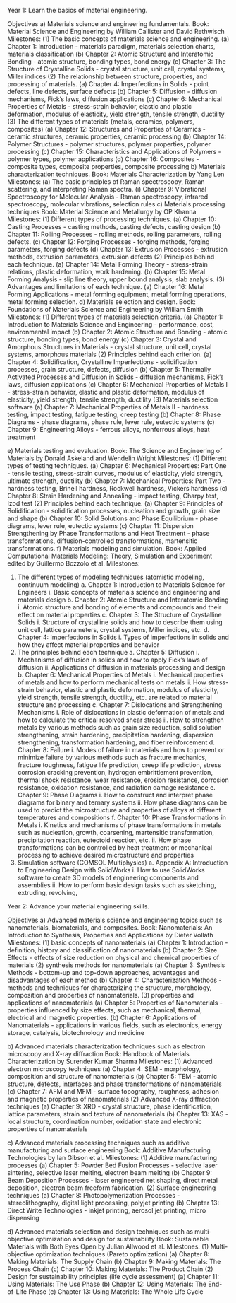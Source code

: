 Year 1: Learn the basics of material engineering.
 
Objectives
a) Materials science and engineering fundamentals.
Book: Material Science and Engineering by William Callister and David Rethwisch
Milestones:
(1) The basic concepts of materials science and engineering.
(a) Chapter 1: Introduction - materials paradigm, materials selection charts, materials classification
(b) Chapter 2: Atomic Structure and Interatomic Bonding - atomic structure, bonding types, bond energy
(c) Chapter 3: The Structure of Crystalline Solids - crystal structure, unit cell, crystal systems, Miller indices
(2) The relationship between structure, properties, and processing of materials.
(a) Chapter 4: Imperfections in Solids - point defects, line defects, surface defects
(b) Chapter 5: Diffusion - diffusion mechanisms, Fick’s laws, diffusion applications
(c) Chapter 6: Mechanical Properties of Metals - stress-strain behavior, elastic and plastic deformation, modulus of elasticity, yield strength, tensile strength, ductility
(3) The different types of materials (metals, ceramics, polymers, composites)
(a) Chapter 12: Structures and Properties of Ceramics - ceramic structures, ceramic properties, ceramic processing
(b) Chapter 14: Polymer Structures - polymer structures, polymer properties, polymer processing
(c) Chapter 15: Characteristics and Applications of Polymers - polymer types, polymer applications
(d) Chapter 16: Composites - composite types, composite properties, composite processing
b) Materials characterization techniques.
Book: Materials Characterization by Yang Len
Milestones:
(a) The basic principles of Raman spectroscopy, Raman scattering, and interpreting Raman spectra.
(i) Chapter 9: Vibrational Spectroscopy for Molecular Analysis - Raman spectroscopy, infrared spectroscopy, molecular vibrations, selection rules
c) Materials processing techniques
Book: Material Science and Metallurgy by OP Khanna
Milestones:
(1) Different types of processing techniques.
(a) Chapter 10: Casting Processes - casting methods, casting defects, casting design
(b) Chapter 11: Rolling Processes - rolling methods, rolling parameters, rolling defects.
(c) Chapter 12: Forging Processes - forging methods, forging parameters, forging defects
(d) Chapter 13: Extrusion Processes - extrusion methods, extrusion parameters, extrusion defects
(2) Principles behind each technique.
(a) Chapter 14: Metal Forming Theory - stress-strain relations, plastic deformation, work hardening.
(b) Chapter 15: Metal Forming Analysis - slip line theory, upper bound analysis, slab analysis.
(3) Advantages and limitations of each technique.
(a) Chapter 16: Metal Forming Applications - metal forming equipment, metal forming operations, metal forming selection.
d) Materials selection and design.
Book: Foundations of Materials Science and Engineering by William Smith
Milestones:
(1) Different types of materials selection criteria.
(a) Chapter 1: Introduction to Materials Science and Engineering - performance, cost, environmental impact
(b) Chapter 2: Atomic Structure and Bonding - atomic structure, bonding types, bond energy
(c) Chapter 3: Crystal and Amorphous Structures in Materials - crystal structure, unit cell, crystal systems, amorphous materials
(2) Principles behind each criterion.
(a) Chapter 4: Solidification, Crystalline Imperfections - solidification processes, grain structure, defects, diffusion
(b) Chapter 5: Thermally Activated Processes and Diffusion in Solids - diffusion mechanisms, Fick’s laws, diffusion applications
(c) Chapter 6: Mechanical Properties of Metals I - stress-strain behavior, elastic and plastic deformation, modulus of elasticity, yield strength, tensile strength, ductility
(3) Materials selection software
(a) Chapter 7: Mechanical Properties of Metals II - hardness testing, impact testing, fatigue testing, creep testing
(b) Chapter 8: Phase Diagrams - phase diagrams, phase rule, lever rule, eutectic systems
(c) Chapter 9: Engineering Alloys - ferrous alloys, nonferrous alloys, heat treatment
 
e) Materials testing and evaluation.
Book: The Science and Engineering of Materials by Donald Askeland and Wendelin Wright
Milestones:
(1) Different types of testing techniques.
(a) Chapter 6: Mechanical Properties: Part One - tensile testing, stress-strain curves, modulus of elasticity, yield strength, ultimate strength, ductility
(b) Chapter 7: Mechanical Properties: Part Two - hardness testing, Brinell hardness, Rockwell hardness, Vickers hardness
(c) Chapter 8: Strain Hardening and Annealing - impact testing, Charpy test, Izod test
(2) Principles behind each technique.
(a) Chapter 9: Principles of Solidification - solidification processes, nucleation and growth, grain size and shape
(b) Chapter 10: Solid Solutions and Phase Equilibrium - phase diagrams, lever rule, eutectic systems
(c) Chapter 11: Dispersion Strengthening by Phase Transformations and Heat Treatment - phase transformations, diffusion-controlled transformations, martensitic transformations.
f) Materials modeling and simulation.
Book: Applied Computational Materials Modeling: Theory, Simulation and Experiment edited by Guillermo Bozzolo et al.
Milestones:
1. The different types of modeling techniques (atomistic modeling, continuum modeling)
a. Chapter 1: Introduction to Materials Science for Engineers
i. Basic concepts of materials science and engineering and materials design
b. Chapter 2: Atomic Structure and Interatomic Bonding
i. Atomic structure and bonding of elements and compounds and their effect on material properties
c. Chapter 3: The Structure of Crystalline Solids
i. Structure of crystalline solids and how to describe them using unit cell, lattice parameters, crystal systems, Miller indices, etc.
d. Chapter 4: Imperfections in Solids
i. Types of imperfections in solids and how they affect material properties and behavior
2. The principles behind each technique
a. Chapter 5: Diffusion
i. Mechanisms of diffusion in solids and how to apply Fick’s laws of diffusion
ii. Applications of diffusion in materials processing and design
b. Chapter 6: Mechanical Properties of Metals
i. Mechanical properties of metals and how to perform mechanical tests on metals
ii. How stress-strain behavior, elastic and plastic deformation, modulus of elasticity, yield strength, tensile strength, ductility, etc. are related to material structure and processing
c. Chapter 7: Dislocations and Strengthening Mechanisms
i. Role of dislocations in plastic deformation of metals and how to calculate the critical resolved shear stress
ii. How to strengthen metals by various methods such as grain size reduction, solid solution strengthening, strain hardening, precipitation hardening, dispersion strengthening, transformation hardening, and fiber reinforcement
d. Chapter 8: Failure
i. Modes of failure in materials and how to prevent or minimize failure by various methods such as fracture mechanics, fracture toughness, fatigue life prediction, creep life prediction, stress corrosion cracking prevention, hydrogen embrittlement prevention, thermal shock resistance, wear resistance, erosion resistance, corrosion resistance, oxidation resistance, and radiation damage resistance
e. Chapter 9: Phase Diagrams
i. How to construct and interpret phase diagrams for binary and ternary systems
ii. How phase diagrams can be used to predict the microstructure and properties of alloys at different temperatures and compositions
f. Chapter 10: Phase Transformations in Metals
i. Kinetics and mechanisms of phase transformations in metals such as nucleation, growth, coarsening, martensitic transformation, precipitation reaction, eutectoid reaction, etc.
ii. How phase transformations can be controlled by heat treatment or mechanical processing to achieve desired microstructure and properties
3. Simulation software (COMSOL Multiphysics)
a. Appendix A: Introduction to Engineering Design with SolidWorks
i. How to use SolidWorks software to create 3D models of engineering components and assemblies
ii. How to perform basic design tasks such as sketching, extruding, revolving,
 
Year 2: Advance your material engineering skills.
 
Objectives
a) Advanced materials science and engineering topics such as nanomaterials, biomaterials, and composites.
Book: Nanomaterials: An Introduction to Synthesis, Properties and Applications by Dieter Vollath
Milestones:
(1) basic concepts of nanomaterials
(a) Chapter 1: Introduction - definition, history and classification of nanomaterials
(b) Chapter 2: Size Effects - effects of size reduction on physical and chemical properties of materials
(2) synthesis methods for nanomaterials
(a) Chapter 3: Synthesis Methods - bottom-up and top-down approaches, advantages and disadvantages of each method
(b) Chapter 4: Characterization Methods - methods and techniques for characterizing the structure, morphology, composition and properties of nanomaterials.
(3) properties and applications of nanomaterials
(a) Chapter 5: Properties of Nanomaterials - properties influenced by size effects, such as mechanical, thermal, electrical and magnetic properties.
(b) Chapter 6: Applications of Nanomaterials - applications in various fields, such as electronics, energy storage, catalysis, biotechnology and medicine
 
b) Advanced materials characterization techniques such as electron microscopy and X-ray diffraction
Book: Handbook of Materials Characterization by Surender Kumar Sharma
Milestones:
(1) Advanced electron microscopy techniques
(a) Chapter 4: SEM - morphology, composition and structure of nanomaterials
(b) Chapter 5: TEM - atomic structure, defects, interfaces and phase transformations of nanomaterials
(c) Chapter 7: AFM and MFM - surface topography, roughness, adhesion and magnetic properties of nanomaterials
(2) Advanced X-ray diffraction techniques
(a) Chapter 9: XRD - crystal structure, phase identification, lattice parameters, strain and texture of nanomaterials
(b) Chapter 13: XAS - local structure, coordination number, oxidation state and electronic properties of nanomaterials
 
c) Advanced materials processing techniques such as additive manufacturing and surface engineering
Book: Additive Manufacturing Technologies by Ian Gibson et al.
Milestones:
(1) Additive manufacturing processes
(a) Chapter 5: Powder Bed Fusion Processes - selective laser sintering, selective laser melting, electron beam melting
(b) Chapter 9: Beam Deposition Processes - laser engineered net shaping, direct metal deposition, electron beam freeform fabrication.
(2) Surface engineering techniques
(a) Chapter 8: Photopolymerization Processes - stereolithography, digital light processing, polyjet printing
(b) Chapter 13: Direct Write Technologies - inkjet printing, aerosol jet printing, micro dispensing
 
d) Advanced materials selection and design techniques such as multi-objective optimization and design for sustainability
Book: Sustainable Materials with Both Eyes Open by Julian Allwood et al.
Milestones:
(1) Multi-objective optimization techniques (Pareto optimization)
(a) Chapter 8: Making Materials: The Supply Chain
(b) Chapter 9: Making Materials: The Process Chain
(c) Chapter 10: Making Materials: The Product Chain
(2) Design for sustainability principles (life cycle assessment)
(a) Chapter 11: Using Materials: The Use Phase
(b) Chapter 12: Using Materials: The End-of-Life Phase
(c) Chapter 13: Using Materials: The Whole Life Cycle
